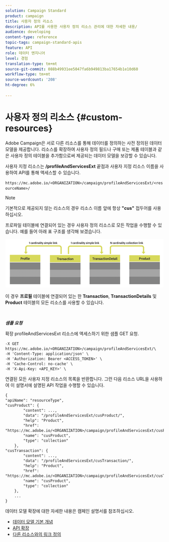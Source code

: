 ```yaml
---
solution: Campaign Standard
product: campaign
title: 사용자 정의 리소스
description: API를 사용한 사용자 정의 리소스 관리에 대한 자세한 내용/
audience: developing
content-type: reference
topic-tags: campaign-standard-apis
feature: API
role: 데이터 엔지니어
level: 경험
translation-type: tm+mt
source-git-commit: 088b49931ee5047fa6b949813ba17654b1e10d60
workflow-type: tm+mt
source-wordcount: '208'
ht-degree: 6%

---
```



# 사용자 정의 리소스 {#custom-resources}

Adobe Campaign은 서로 다른 리소스를 통해 데이터를 정의하는 사전 정의된 데이터 모델을 제공합니다. 리소스를 확장하여 사용자 정의 필드나 구매 또는 제품 테이블과 같은 사용자 정의 테이블을 추가함으로써 제공되는 데이터 모델을 보강할 수 있습니다.

사용자 지정 리소스는 **/profileAndServicesExt** 끝점과 사용자 지정 리소스 이름을 사용하여 API를 통해 액세스할 수 있습니다.

`https://mc.adobe.io/<ORGANIZATION>/campaign/profileAndServicesExt/<resourceName>/`

>[!NOTE]
>
>기본적으로 제공되지 않는 리소스의 경우 리소스 이름 앞에 항상 <b>&quot;cus&quot;</b> 접두어를 사용하십시오.

프로파일 테이블에 연결되어 있는 경우 사용자 정의 리소스로 모든 작업을 수행할 수 있습니다. 예를 들어 아래 표 구조를 생각해 보겠습니다.

![대체 텍스트](assets/cusresources.png)

이 경우 **프로필** 테이블에 연결되어 있는 한 **Transaction**, **TransactionDetails** 및 **Product** 테이블의 모든 리소스를 사용할 수 있습니다.

<br/>

***샘플 요청***

확장 profileAndServicesExt 리소스에 액세스하기 위한 샘플 GET 요청.

```
-X GET https://mc.adobe.io/<ORGANIZATION>/campaign/profileAndServicesExt/\
-H 'Content-Type: application/json' \
-H 'Authorization: Bearer <ACCESS_TOKEN>' \
-H 'Cache-Control: no-cache' \
-H 'X-Api-Key: <API_KEY>' \
```

연결된 모든 사용자 지정 리소스의 목록을 반환합니다. 그런 다음 리소스 URL을 사용하여 이 설명서에 설명된 API 작업을 수행할 수 있습니다.

```
{
"apiName": "resourceType",
"cusProduct": {
        "content": ...,
        "data": "/profileAndServicesExt/cusProduct/",
        "help": "Product",
        "href": "https://mc.adobe.io/<ORGANIZATION>/campaign/profileAndServicesExt/cusProduct/metadata",
        "name": "cusProduct",
        "type": "collection"
    },
"cusTransaction": {
        "content": ...,
        "data": "/profileAndServicesExt/cusTransaction/",
        "help": "Product",
        "href": "https://mc.adobe.io/<ORGANIZATION>/campaign/profileAndServicesExt/cusTransaction/metadata",
        "name": "cusProduct",
        "type": "collection"
    },
    ...
}
```

데이터 모델 확장에 대한 자세한 내용은 캠페인 설명서를 참조하십시오.

* [데이터 모델 기본 개념](../../developing/using/data-model-concepts.md)
* [API 확장](../../developing/using/about-extending-the-api.md)
* [다른 리소스와의 링크 정의](https://helpx.adobe.com/campaign/standard/developing/using/configuring-the-resource-s-data-structure.html#defining-links-with-other-resources)
